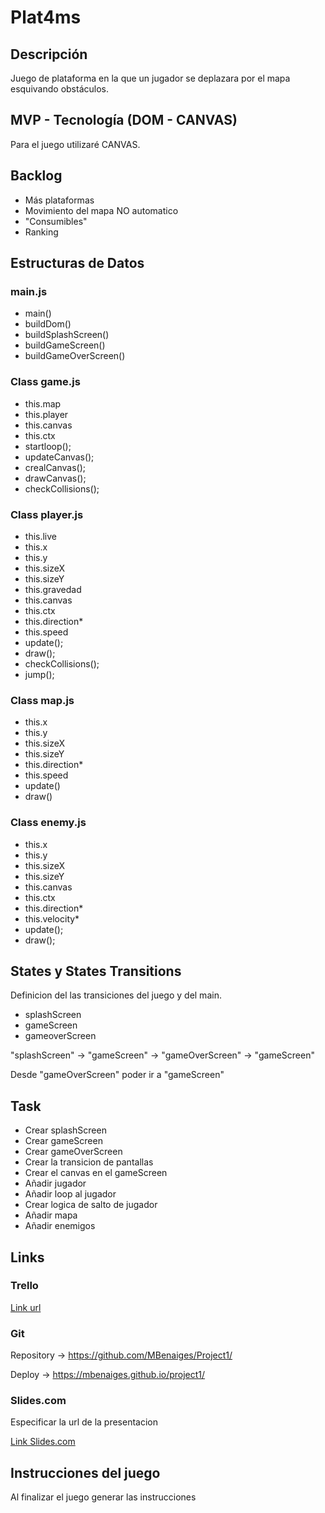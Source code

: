 # Plat4ms

## Descripción

Juego de plataforma en la que un jugador se deplazara por el mapa esquivando obstáculos.

## MVP - Tecnología (DOM - CANVAS)

Para el juego utilizaré CANVAS.

## Backlog
- Más plataformas
- Movimiento del mapa NO automatico
- "Consumibles"
- Ranking

## Estructuras de Datos

### main.js
- main()
- buildDom()
- buildSplashScreen()
- buildGameScreen()
- buildGameOverScreen()
      
### Class game.js
- this.map
- this.player
- this.canvas
- this.ctx
- startloop();
- updateCanvas();
- crealCanvas();
- drawCanvas();
- checkCollisions();
      
### Class player.js
- this.live
- this.x
- this.y
- this.sizeX
- this.sizeY
- this.gravedad
- this.canvas
- this.ctx
- this.direction*
- this.speed
- update();
- draw();
- checkCollisions();
- jump();
      
### Class map.js
- this.x
- this.y
- this.sizeX
- this.sizeY
- this.direction*
- this.speed
- update()
- draw()
      
### Class enemy.js
- this.x
- this.y
- this.sizeX
- this.sizeY
- this.canvas
- this.ctx
- this.direction*
- this.velocity*
- update();
- draw();

## States y States Transitions

Definicion del las transiciones del juego y del main.

- splashScreen
- gameScreen
- gameoverScreen


"splashScreen" -> "gameScreen" -> "gameOverScreen" -> "gameScreen"

Desde "gameOverScreen" poder ir a "gameScreen"

## Task

- Crear splashScreen
- Crear gameScreen
- Crear gameOverScreen
- Crear la transicion de pantallas
- Crear el canvas en el gameScreen
- Añadir jugador
- Añadir loop al jugador
- Crear logica de salto de jugador
- Añadir mapa
- Añadir enemigos

## Links

### Trello

[Link url](https://trello.com)

### Git

Repository -> https://github.com/MBenaiges/Project1/

Deploy -> https://mbenaiges.github.io/project1/

### Slides.com

Especificar la url de la presentacion

[Link Slides.com](http://slides.com)

## Instrucciones del juego 

Al finalizar el juego generar las instrucciones




      
